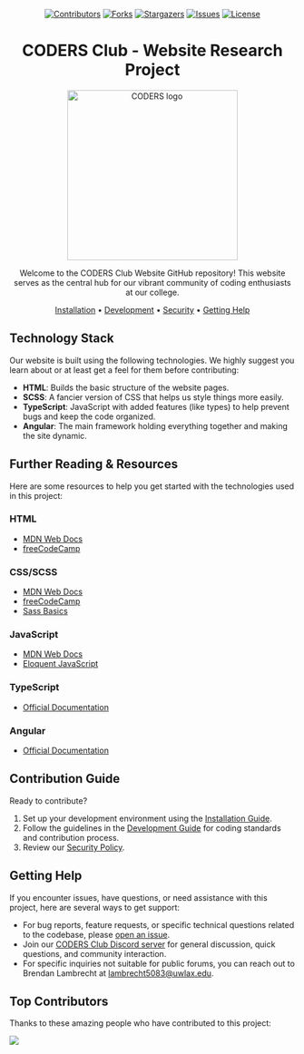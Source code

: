 <div align="center">

[![Contributors][contributors-shield]][contributors-url]
[![Forks][forks-shield]][forks-url]
[![Stargazers][stars-shield]][stars-url]
[![Issues][issues-shield]][issues-url]
[![License][license-shield]][license-url]

# CODERS Club - Website Research Project

<img src="src/assets/images/logo.png" alt="CODERS logo" width="300">

Welcome to the CODERS Club Website GitHub repository! This website serves as the central hub for our vibrant community of coding enthusiasts at our college.

[Installation](./INSTALL.md) &bull; [Development](./DEVELOPMENT.md) &bull; [Security](./SECURITY.md) &bull; [Getting Help](#getting-help)

</div>

## Technology Stack

Our website is built using the following technologies. We highly suggest you learn about or at least get a feel for them before contributing:

- **HTML**: Builds the basic structure of the website pages.
- **SCSS**: A fancier version of CSS that helps us style things more easily.
- **TypeScript**: JavaScript with added features (like types) to help prevent bugs and keep the code organized.
- **Angular**: The main framework holding everything together and making the site dynamic.

## Further Reading & Resources

Here are some resources to help you get started with the technologies used in this project:

### HTML

- [MDN Web Docs](https://developer.mozilla.org/en-US/docs/Web/HTML)
- [freeCodeCamp](https://www.freecodecamp.org/)

### CSS/SCSS

- [MDN Web Docs](https://developer.mozilla.org/en-US/docs/Web/CSS)
- [freeCodeCamp](https://www.freecodecamp.org/)
- [Sass Basics](https://sass-lang.com/guide)

### JavaScript

- [MDN Web Docs](https://developer.mozilla.org/en-US/docs/Web/JavaScript)
- [Eloquent JavaScript](https://eloquentjavascript.net/)

### TypeScript

- [Official Documentation](https://www.typescriptlang.org/)

### Angular

- [Official Documentation](https://angular.io/docs)

## Contribution Guide

Ready to contribute?

1. Set up your development environment using the [Installation Guide](./INSTALL.md).
2. Follow the guidelines in the [Development Guide](./DEVELOPMENT.md) for coding standards and contribution process.
3. Review our [Security Policy](./SECURITY.md).

## Getting Help

If you encounter issues, have questions, or need assistance with this project, here are several ways to get support:

- For bug reports, feature requests, or specific technical questions related to the codebase, please [open an issue](https://github.com/UWL-CODERS/CODERS_Website/issues).
- Join our [CODERS Club Discord server](https://discord.gg/UGupy2CVVq) for general discussion, quick questions, and community interaction.
- For specific inquiries not suitable for public forums, you can reach out to Brendan Lambrecht at lambrecht5083@uwlax.edu.

## Top Contributors

Thanks to these amazing people who have contributed to this project:

<a href="https://github.com/UWL-CODERS/CODERS_Website/graphs/contributors">
  <img src="https://contrib.rocks/image?repo=UWL-CODERS/CODERS_Website" />
</a>

<!-- Reference-style Links -->
<!-- https://www.markdownguide.org/basic-syntax/#reference-style-links -->
[contributors-shield]: https://img.shields.io/github/contributors/UWL-CODERS/CODERS_Website?style=for-the-badge
[contributors-url]: https://github.com/UWL-CODERS/CODERS_Website/graphs/contributors
[forks-shield]: https://img.shields.io/github/forks/UWL-CODERS/CODERS_Website?style=for-the-badge
[forks-url]: https://github.com/UWL-CODERS/CODERS_Website/network/members
[stars-shield]: https://img.shields.io/github/stars/UWL-CODERS/CODERS_Website?style=for-the-badge
[stars-url]: https://github.com/UWL-CODERS/CODERS_Website/stargazers
[issues-shield]: https://img.shields.io/github/issues/UWL-CODERS/CODERS_Website?style=for-the-badge
[issues-url]: https://github.com/UWL-CODERS/CODERS_Website/issues
[license-shield]: https://img.shields.io/github/license/UWL-CODERS/CODERS_Website?style=for-the-badge
[license-url]: https://github.com/UWL-CODERS/CODERS_Website/blob/master/LICENSE
